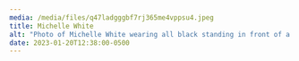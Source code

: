 ```yaml
---
media: /media/files/q47ladgggbf7rj365me4vppsu4.jpeg
title: Michelle White
alt: "Photo of Michelle White wearing all black standing in front of a painting. "
date: 2023-01-20T12:38:00-0500
---
```

